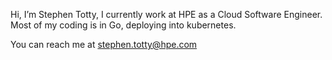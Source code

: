 Hi, I’m Stephen Totty, I currently work at HPE as a Cloud Software Engineer. Most of my coding is in Go, deploying into kubernetes.

You can reach me at stephen.totty@hpe.com
